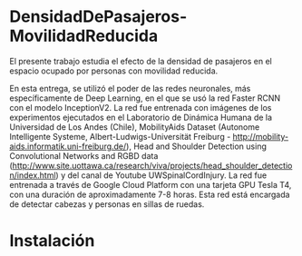 # DensidadDePasajeros-MovilidadReducida
El presente trabajo estudia el efecto de la densidad de pasajeros en el espacio ocupado por personas con movilidad reducida.

En esta entrega, se utilizó el poder de las redes neuronales, más específicamente de Deep Learning, en el que se usó la red Faster RCNN con el modelo InceptionV2. La red fue entrenada con imágenes de los experimentos ejecutados en el Laboratorio de Dinámica Humana de la Universidad de Los Andes (Chile), MobilityAids Dataset (Autonome Intelligente Systeme, Albert-Ludwigs-Universität Freiburg - http://mobility-aids.informatik.uni-freiburg.de/), Head and Shoulder Detection using Convolutional Networks and RGBD data (http://www.site.uottawa.ca/research/viva/projects/head_shoulder_detection/index.html) y del canal de Youtube UWSpinalCordInjury.
La red fue entrenada a través de Google Cloud Platform con una tarjeta GPU Tesla T4, con una duración de aproximadamente 7-8 horas. Esta red está encargada de detectar cabezas y personas en sillas de ruedas.


# Instalación
